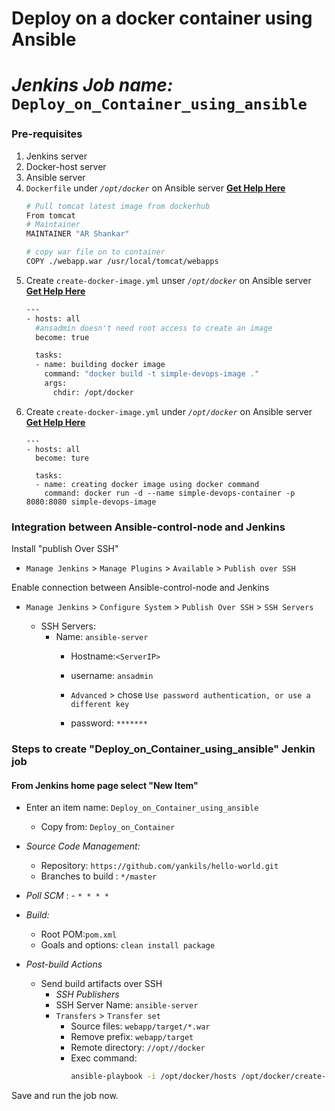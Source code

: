 # Deploy on a docker container using Ansible
# *Jenkins Job name:* `Deploy_on_Container_using_ansible`

### Pre-requisites

1. Jenkins server
1. Docker-host server
1. Ansible server
1. `Dockerfile` under *`/opt/docker`* on Ansible server **[Get Help Here]()**
   ```sh 
   # Pull tomcat latest image from dockerhub 
   From tomcat
   # Maintainer
   MAINTAINER "AR Shankar" 

   # copy war file on to container 
   COPY ./webapp.war /usr/local/tomcat/webapps
1. Create `create-docker-image.yml` unser *`/opt/docker`* on Ansible server **[Get Help Here]()**
   ```sh
   ---
   - hosts: all
     #ansadmin doesn't need root access to create an image
     become: true 

     tasks:
     - name: building docker image
       command: "docker build -t simple-devops-image ." 
       args:
         chdir: /opt/docker
   ```
1. Create `create-docker-image.yml` under *`/opt/docker`* on Ansible server **[Get Help Here]()**
   ```ssh
   ---
   - hosts: all
     become: ture

     tasks:
     - name: creating docker image using docker command
       command: docker run -d --name simple-devops-container -p 8080:8080 simple-devops-image
   ```

### Integration between Ansible-control-node and Jenkins

Install "publish Over SSH"
- `Manage Jenkins` > `Manage Plugins` > `Available` > `Publish over SSH`

Enable connection between Ansible-control-node and Jenkins

- `Manage Jenkins` > `Configure System` > `Publish Over SSH` > `SSH Servers`

    - SSH Servers:
      - Name: `ansible-server`
        - Hostname:`<ServerIP>`
        - username: `ansadmin`

        -  `Advanced` > chose `Use password authentication, or use a different key`
        - password: `*******`

### Steps to create "Deploy_on_Container_using_ansible" Jenkin job
#### From Jenkins home page select "New Item"
- Enter an item name: `Deploy_on_Container_using_ansible`
    - Copy from: `Deploy_on_Container`

- *Source Code Management:*
    - Repository: `https://github.com/yankils/hello-world.git`
    - Branches to build : `*/master`
- *Poll SCM* :      - `* * * *`

- *Build:*
    - Root POM:`pom.xml`
    - Goals and options: `clean install package`

- *Post-build Actions*
    - Send build artifacts over SSH
        - *SSH Publishers*
        - SSH Server Name: `ansible-server`
        - `Transfers` >  `Transfer set`
            - Source files: `webapp/target/*.war`
            - Remove prefix: `webapp/target`
            - Remote directory: `//opt//docker`
            - Exec command:
                 ```sh 
                 ansible-playbook -i /opt/docker/hosts /opt/docker/create-docker-image.yml;
                 ```

Save and run the job now.
